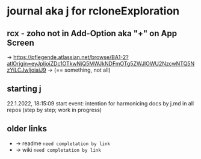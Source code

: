# journal aka j for rcloneExploration

## rcx - zoho not in Add-Option aka "+" on App Screen

-> https://pflegende.atlassian.net/browse/BA1-2?atlOrigin=eyJpIjoiZDc1OTkwNjQ5MWJkNDFmOTg5ZWJlOWU2NzcwNTQ5NzYiLCJwIjoiaiJ9
-> (== something, not all) 

## starting j

22.1.2022, 18:15:09
start event:
intention for harmonicing docs by j.md in all repos (step by step; work in progress)

## older links
* -> readme `need completation by link`
* -> wiki `need completation by link`
